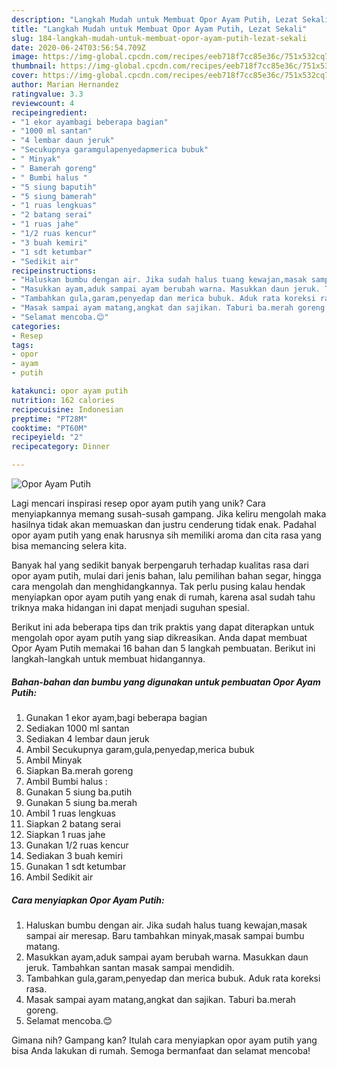 ```yaml
---
description: "Langkah Mudah untuk Membuat Opor Ayam Putih, Lezat Sekali"
title: "Langkah Mudah untuk Membuat Opor Ayam Putih, Lezat Sekali"
slug: 184-langkah-mudah-untuk-membuat-opor-ayam-putih-lezat-sekali
date: 2020-06-24T03:56:54.709Z
image: https://img-global.cpcdn.com/recipes/eeb718f7cc85e36c/751x532cq70/opor-ayam-putih-foto-resep-utama.jpg
thumbnail: https://img-global.cpcdn.com/recipes/eeb718f7cc85e36c/751x532cq70/opor-ayam-putih-foto-resep-utama.jpg
cover: https://img-global.cpcdn.com/recipes/eeb718f7cc85e36c/751x532cq70/opor-ayam-putih-foto-resep-utama.jpg
author: Marian Hernandez
ratingvalue: 3.3
reviewcount: 4
recipeingredient:
- "1 ekor ayambagi beberapa bagian"
- "1000 ml santan"
- "4 lembar daun jeruk"
- "Secukupnya garamgulapenyedapmerica bubuk"
- " Minyak"
- " Bamerah goreng"
- " Bumbi halus "
- "5 siung baputih"
- "5 siung bamerah"
- "1 ruas lengkuas"
- "2 batang serai"
- "1 ruas jahe"
- "1/2 ruas kencur"
- "3 buah kemiri"
- "1 sdt ketumbar"
- "Sedikit air"
recipeinstructions:
- "Haluskan bumbu dengan air. Jika sudah halus tuang kewajan,masak sampai air meresap. Baru tambahkan minyak,masak sampai bumbu matang."
- "Masukkan ayam,aduk sampai ayam berubah warna. Masukkan daun jeruk. Tambahkan santan masak sampai mendidih."
- "Tambahkan gula,garam,penyedap dan merica bubuk. Aduk rata koreksi rasa."
- "Masak sampai ayam matang,angkat dan sajikan. Taburi ba.merah goreng."
- "Selamat mencoba.😊"
categories:
- Resep
tags:
- opor
- ayam
- putih

katakunci: opor ayam putih 
nutrition: 162 calories
recipecuisine: Indonesian
preptime: "PT28M"
cooktime: "PT60M"
recipeyield: "2"
recipecategory: Dinner

---
```



![Opor Ayam Putih](https://img-global.cpcdn.com/recipes/eeb718f7cc85e36c/751x532cq70/opor-ayam-putih-foto-resep-utama.jpg)

Lagi mencari inspirasi resep opor ayam putih yang unik? Cara menyiapkannya memang susah-susah gampang. Jika keliru mengolah maka hasilnya tidak akan memuaskan dan justru cenderung tidak enak. Padahal opor ayam putih yang enak harusnya sih memiliki aroma dan cita rasa yang bisa memancing selera kita.

Banyak hal yang sedikit banyak berpengaruh terhadap kualitas rasa dari opor ayam putih, mulai dari jenis bahan, lalu pemilihan bahan segar, hingga cara mengolah dan menghidangkannya. Tak perlu pusing kalau hendak menyiapkan opor ayam putih yang enak di rumah, karena asal sudah tahu triknya maka hidangan ini dapat menjadi suguhan spesial.




Berikut ini ada beberapa tips dan trik praktis yang dapat diterapkan untuk mengolah opor ayam putih yang siap dikreasikan. Anda dapat membuat Opor Ayam Putih memakai 16 bahan dan 5 langkah pembuatan. Berikut ini langkah-langkah untuk membuat hidangannya.

<!--inarticleads1-->

##### Bahan-bahan dan bumbu yang digunakan untuk pembuatan Opor Ayam Putih:

1. Gunakan 1 ekor ayam,bagi beberapa bagian
1. Sediakan 1000 ml santan
1. Sediakan 4 lembar daun jeruk
1. Ambil Secukupnya garam,gula,penyedap,merica bubuk
1. Ambil  Minyak
1. Siapkan  Ba.merah goreng
1. Ambil  Bumbi halus :
1. Gunakan 5 siung ba.putih
1. Gunakan 5 siung ba.merah
1. Ambil 1 ruas lengkuas
1. Siapkan 2 batang serai
1. Siapkan 1 ruas jahe
1. Gunakan 1/2 ruas kencur
1. Sediakan 3 buah kemiri
1. Gunakan 1 sdt ketumbar
1. Ambil Sedikit air




<!--inarticleads2-->

##### Cara menyiapkan Opor Ayam Putih:

1. Haluskan bumbu dengan air. Jika sudah halus tuang kewajan,masak sampai air meresap. Baru tambahkan minyak,masak sampai bumbu matang.
1. Masukkan ayam,aduk sampai ayam berubah warna. Masukkan daun jeruk. Tambahkan santan masak sampai mendidih.
1. Tambahkan gula,garam,penyedap dan merica bubuk. Aduk rata koreksi rasa.
1. Masak sampai ayam matang,angkat dan sajikan. Taburi ba.merah goreng.
1. Selamat mencoba.😊




Gimana nih? Gampang kan? Itulah cara menyiapkan opor ayam putih yang bisa Anda lakukan di rumah. Semoga bermanfaat dan selamat mencoba!
